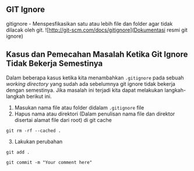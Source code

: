 ## GIT Ignore
gitignore - Menspesfikasikan satu atau lebih file dan folder agar tidak dilacak oleh git.
![http://git-scm.com/docs/gitignore](Dokumentasi resmi git ignore)


## Kasus dan Pemecahan Masalah Ketika Git Ignore Tidak Bekerja Semestinya
Dalam beberapa kasus ketika kita menambahkan `.gitignore` pada sebuah *working directory* yang sudah ada sebelumnya git ignore tidak  bekerja dengan semestinya. Jika masalah ini terjadi kita dapat melakukan langkah-langkah berikut ini.

1. Masukan nama file atau folder didalam `.gitignore` file
2. Hapus nama atau direktori (Dalam penulisan nama file dan direktor disertai alamat file dari root) di git cache

```
git rm -rf --cached .
```

3. Lakukan perubahan
```
git add .
```
```
git commit -m "Your comment here"
```


